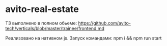 # avito-real-estate
ТЗ выполнено в полном обьеме: https://github.com/avito-tech/verticals/blob/master/trainee/frontend.md

Реализовано на нативном js.
Запуск командами:
npm i && npm run start
